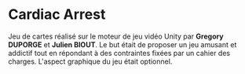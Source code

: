 # Cardiac Arrest 

Jeu de cartes réalisé sur le moteur de jeu vidéo Unity par **Gregory DUPORGE** et **Julien BIOUT**. Le but était de proposer un jeu amusant et addictif tout en répondant à des contraintes fixées par un cahier des charges.
L'aspect graphique du jeu était optionnel.
